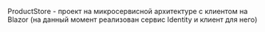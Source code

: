 ProductStore - проект на микросервисной архитектуре с клиентом на Blazor (на данный момент реализован сервис Identity и клиент для него)
